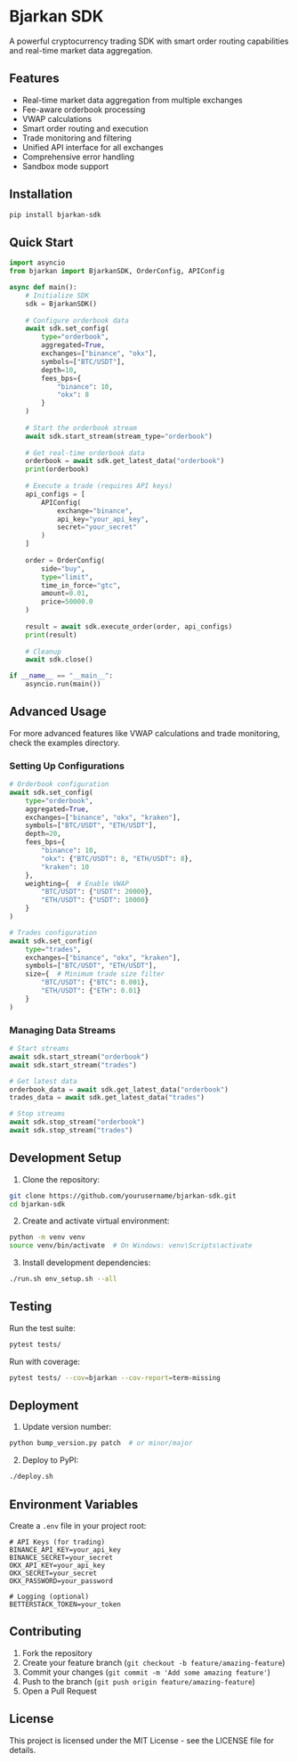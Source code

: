 # Bjarkan SDK

A powerful cryptocurrency trading SDK with smart order routing capabilities and real-time market data aggregation.

## Features

- Real-time market data aggregation from multiple exchanges
- Fee-aware orderbook processing
- VWAP calculations
- Smart order routing and execution
- Trade monitoring and filtering
- Unified API interface for all exchanges
- Comprehensive error handling
- Sandbox mode support

## Installation

```bash
pip install bjarkan-sdk
```

## Quick Start

```python
import asyncio
from bjarkan import BjarkanSDK, OrderConfig, APIConfig

async def main():
    # Initialize SDK
    sdk = BjarkanSDK()
    
    # Configure orderbook data
    await sdk.set_config(
        type="orderbook",
        aggregated=True,
        exchanges=["binance", "okx"],
        symbols=["BTC/USDT"],
        depth=10,
        fees_bps={
            "binance": 10,
            "okx": 8
        }
    )
    
    # Start the orderbook stream
    await sdk.start_stream(stream_type="orderbook")
    
    # Get real-time orderbook data
    orderbook = await sdk.get_latest_data("orderbook")
    print(orderbook)
    
    # Execute a trade (requires API keys)
    api_configs = [
        APIConfig(
            exchange="binance",
            api_key="your_api_key",
            secret="your_secret"
        )
    ]
    
    order = OrderConfig(
        side="buy",
        type="limit",
        time_in_force="gtc",
        amount=0.01,
        price=50000.0
    )
    
    result = await sdk.execute_order(order, api_configs)
    print(result)
    
    # Cleanup
    await sdk.close()

if __name__ == "__main__":
    asyncio.run(main())
```

## Advanced Usage

For more advanced features like VWAP calculations and trade monitoring, check the examples directory.

### Setting Up Configurations

```python
# Orderbook configuration
await sdk.set_config(
    type="orderbook",
    aggregated=True,
    exchanges=["binance", "okx", "kraken"],
    symbols=["BTC/USDT", "ETH/USDT"],
    depth=20,
    fees_bps={
        "binance": 10,
        "okx": {"BTC/USDT": 8, "ETH/USDT": 8},
        "kraken": 10
    },
    weighting={  # Enable VWAP
        "BTC/USDT": {"USDT": 20000},
        "ETH/USDT": {"USDT": 10000}
    }
)

# Trades configuration
await sdk.set_config(
    type="trades",
    exchanges=["binance", "okx", "kraken"],
    symbols=["BTC/USDT", "ETH/USDT"],
    size={  # Minimum trade size filter
        "BTC/USDT": {"BTC": 0.001},
        "ETH/USDT": {"ETH": 0.01}
    }
)
```

### Managing Data Streams

```python
# Start streams
await sdk.start_stream("orderbook")
await sdk.start_stream("trades")

# Get latest data
orderbook_data = await sdk.get_latest_data("orderbook")
trades_data = await sdk.get_latest_data("trades")

# Stop streams
await sdk.stop_stream("orderbook")
await sdk.stop_stream("trades")
```

## Development Setup

1. Clone the repository:
```bash
git clone https://github.com/yourusername/bjarkan-sdk.git
cd bjarkan-sdk
```

2. Create and activate virtual environment:
```bash
python -m venv venv
source venv/bin/activate  # On Windows: venv\Scripts\activate
```

3. Install development dependencies:
```bash
./run.sh env_setup.sh --all
```

## Testing

Run the test suite:
```bash
pytest tests/
```

Run with coverage:
```bash
pytest tests/ --cov=bjarkan --cov-report=term-missing
```

## Deployment

1. Update version number:
```bash
python bump_version.py patch  # or minor/major
```

2. Deploy to PyPI:
```bash
./deploy.sh
```

## Environment Variables

Create a `.env` file in your project root:

```env
# API Keys (for trading)
BINANCE_API_KEY=your_api_key
BINANCE_SECRET=your_secret
OKX_API_KEY=your_api_key
OKX_SECRET=your_secret
OKX_PASSWORD=your_password

# Logging (optional)
BETTERSTACK_TOKEN=your_token
```

## Contributing

1. Fork the repository
2. Create your feature branch (`git checkout -b feature/amazing-feature`)
3. Commit your changes (`git commit -m 'Add some amazing feature'`)
4. Push to the branch (`git push origin feature/amazing-feature`)
5. Open a Pull Request

## License

This project is licensed under the MIT License - see the LICENSE file for details.
